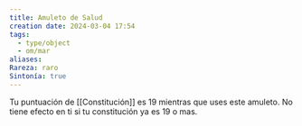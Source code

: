 ```yaml
---
title: Amuleto de Salud
creation date: 2024-03-04 17:54
tags:
  - type/object
  - om/mar
aliases: 
Rareza: raro
Sintonía: true
---
```

Tu puntuación de [[Constitución]] es 19 mientras que uses este amuleto. No tiene efecto en ti si tu constitución ya es 19 o mas.
